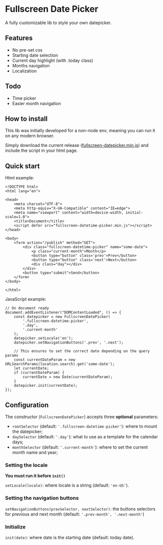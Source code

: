 # Fullscreen Date Picker

A fully customizable lib to style your own datepicker.

## Features

- No pre-set css
- Starting date selection
- Current day highlight (with .today class)
- Months navigation
- Localization

## Todo

- Time picker
- Easier month navigation

## How to install

This lib was initially developed for a non-node env, meaning you can run it on any modern browser.

Simply download the current release ([fullscreen-datepicker.min.js](https://github.com/armanimichael/fullscreen-datepicker/releases/latest)) and include the script in your html page.

## Quick start

Html example:

```
<!DOCTYPE html>
<html lang="en">

<head>
    <meta charset="UTF-8">
    <meta http-equiv="X-UA-Compatible" content="IE=edge">
    <meta name="viewport" content="width=device-width, initial-scale=1.0">
    <title>Document</title>
    <script defer src="fullscreen-datetime-picker.min.js"></script>
</head>

<body>
    <form action="/publish" method="GET">
        <div class="fullscreen-datetime-picker" name="some-date">
            <p class="current-month">Month</p>
            <button type="button" class='prev'>Prev</button>
            <button type="button" class='next'>Next</button>
            <div class="day"></div>
        </div>
        <button type="submit">Send</button>
    </form>
</body>

</html>
```
JavaScript example:

```
// On document ready
document.addEventListener("DOMContentLoaded", () => {
    const datepicker = new FullscreenDatePicker(
        '.fullscreen-datetime-picker',
        '.day',
        '.current-month'
    );
    datepicker.setLocale('en');
    datepicker.setNavigationButtons('.prev', '.next');

    // This ensures to set the correct date depending on the query params
    const currentDateParam = new URLSearchParams(location.search).get('some-date');
    let currentDate;
    if (currentDateParam) {
        currentDate = new Date(currentDateParam);
    }
    datepicker.init(currentDate);
});
```

## Configuration

The constructor (`FullscreenDatePicker`) accepts three **optional** parameters:
- `rootSelector` (default: `'.fullscreen-datetime-picker'`): where to mount the datepicker;
- `daySelector` (default: `'.day'`): what to use as a template for the calendar days;
- `monthSelector` (default: `'.current-month'`): where to set the current month name and year;

### Setting the locale
**You must run it before `init()`**

`setLocale(locale)`: where locale is a string (default: `'en-US'`).

### Setting the navigation buttons

`setNavigationButtons(prevSelector, nextSelector)`: the buttons selectors for previous and next month (default: `'.prev-month', '.next-month'`)

### Initialize
`init(date)`: where date is the starting date (default: today date).

